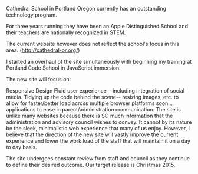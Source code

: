 Cathedral School in Portland Oregon currently has an outstanding technology program.

For three years running they have been an Apple Distinguished School and their teachers are nationally recognized in STEM.

The current website however does not reflect the school's focus in this area. (http://cathedral-or.org/)

I started an overhaul of the site simultaneously with beginning my training at Portland Code School in JavaScript immersion.

The new site will focus on:

Responsive Design
Fluid user experience-- including integration of social media.
Tidying up the code behind the scene-- resizing images, etc. to allow for faster/better load across multiple browser platforms
soon... applications to ease in parent/administration communication.
The site is unlike many websites because there is SO much information that the administration and advisory council wishes to convey. It cannot by its nature be the sleek, minimalistic web experience that many of us enjoy. However, I believe that the direction of the new site will vastly improve the current experience and lower the work load of the staff that will maintain it on a day to day basis.

The site undergoes constant review from staff and council as they continue to define their desired outcome. Our target release is Christmas 2015.
